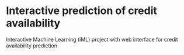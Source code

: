 # Interactive prediction of credit availability
Interactive Machine Learning (iML) project with web interface for credit availability prediction
